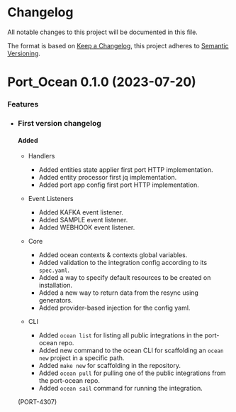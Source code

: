 # Changelog

All notable changes to this project will be documented in this file.

The format is based on [Keep a Changelog](https://keepachangelog.com/en/1.0.0/),
this project adheres to [Semantic Versioning](https://semver.org/spec/v2.0.0.html).

<!-- towncrier release notes start -->

# Port_Ocean 0.1.0 (2023-07-20)

### Features

- ### First version changelog

  #### Added
  - Handlers
    - Added entities state applier first port HTTP implementation.
    - Added entity processor first jq implementation.
    - Added port app config first port HTTP implementation.
  
  - Event Listeners
    - Added KAFKA event listener.
    - Added SAMPLE event listener.
    - Added WEBHOOK event listener.

  - Core
    - Added ocean contexts & contexts global variables.
    - Added validation to the integration config according to its `spec.yaml`.
    - Added a way to specify default resources to be created on installation.
    - Added a new way to return data from the resync using generators.
    - Added provider-based injection for the config yaml.
  
  - CLI
    - Added `ocean list` for listing all public integrations in the port-ocean repo.
    - Added new command to the ocean CLI for scaffolding an `ocean new` project in a specific path.
    - Added `make new` for scaffolding in the repository.
    - Added `ocean pull` for pulling one of the public integrations from the port-ocean repo.
    - Added `ocean sail` command for running the integration.

  (PORT-4307)
